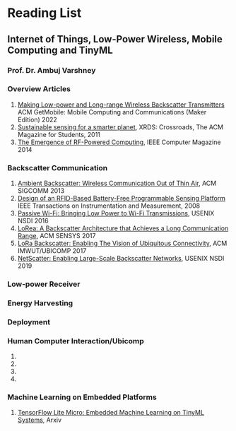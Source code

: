 # Reading List 
## Internet of Things, Low-Power Wireless, Mobile Computing and TinyML

### Prof. Dr. Ambuj Varshney 


### Overview Articles

1. [Making Low-power and Long-range Wireless Backscatter Transmitters](https://dl.acm.org/doi/abs/10.1145/3551670.3551672)
   ACM GetMobile: Mobile Computing and Communications (Maker Edition) 2022  
1. [Sustainable sensing for a smarter planet](https://web.eecs.umich.edu/~prabal/pubs/papers/dutta11sustainable.pdf), XRDS: Crossroads, The ACM Magazine for Students, 2011
1. [The Emergence of RF-Powered Computing](https://ieeexplore.ieee.org/document/6671558), IEEE Computer Magazine 2014

### Backscatter Communication

1. [Ambient Backscatter: Wireless Communication Out of Thin Air](https://modernmobile.cs.washington.edu/docs/abc.pdf), ACM SIGCOMM 2013
1. [Design of an RFID-Based Battery-Free Programmable Sensing Platform](https://ieeexplore.ieee.org/document/4539485)  
IEEE Transactions on Instrumentation and Measurement, 2008 
1. [Passive Wi-Fi: Bringing Low Power to Wi-Fi Transmissions](https://passivewifi.cs.washington.edu/files/passive_wifi.pdf), USENIX NSDI 2016
1. [LoRea: A Backscatter Architecture that Achieves a Long Communication Range](http://www.diva-portal.org/smash/get/diva2:1170384/FULLTEXT01.pdf), ACM SENSYS 2017
1. [LoRa Backscatter: Enabling The Vision of Ubiquitous Connectivity](https://longrange.cs.washington.edu/files/loRaBackscatter.pdf), ACM IMWUT/UBICOMP 2017
1. [NetScatter: Enabling Large-Scale Backscatter Networks](https://www.usenix.org/system/files/nsdi19-hessar.pdf), USENIX NSDI 2019

### Low-power Receiver


### Energy Harvesting

### Deployment

### Human Computer Interaction/Ubicomp

1.
1.
1.
1.

### Machine Learning on Embedded Platforms

1. [TensorFlow Lite Micro: Embedded Machine Learning on TinyML Systems](https://arxiv.org/pdf/2010.08678.pdf), Arxiv

